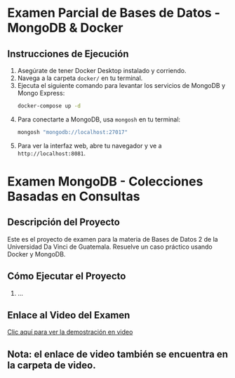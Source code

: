 # Examen Parcial de Bases de Datos - MongoDB & Docker

## Instrucciones de Ejecución

1.  Asegúrate de tener Docker Desktop instalado y corriendo.
2.  Navega a la carpeta `docker/` en tu terminal.
3.  Ejecuta el siguiente comando para levantar los servicios de MongoDB y Mongo Express:
    ```bash
    docker-compose up -d
    ```
4.  Para conectarte a MongoDB, usa `mongosh` en tu terminal:
    ```bash
    mongosh "mongodb://localhost:27017"
    ```
5.  Para ver la interfaz web, abre tu navegador y ve a `http://localhost:8081`.

# Examen MongoDB - Colecciones Basadas en Consultas

## Descripción del Proyecto

Este es el proyecto de examen para la materia de Bases de Datos 2 de la Universidad Da Vinci de Guatemala. Resuelve un caso práctico usando Docker y MongoDB.

## Cómo Ejecutar el Proyecto

1. ...

## Enlace al Video del Examen
[Clic aquí para ver la demostración en video](https://drive.google.com/file/d/1uzFznSXCtQ7DtIBYmLKucESAs6VK1rPJ/view?usp=sharing)

## Nota: el enlace de video también se encuentra en la carpeta de video.